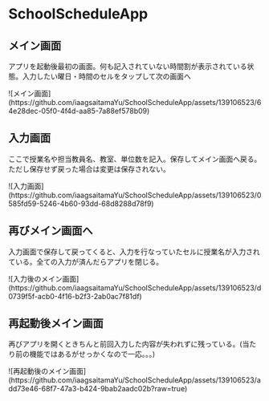 # SchoolScheduleApp
<h2>メイン画面</h2>
<p>アプリを起動後最初の画面。何も記入されていない時間割が表示されている状態。入力したい曜日・時間のセルをタップして次の画面へ</p>
![メイン画面](https://github.com/iaagsaitamaYu/SchoolScheduleApp/assets/139106523/64e28dec-05f0-4f4d-aa85-7a88ef578b09)

<h2>入力画面</h2>
<p>ここで授業名や担当教員名、教室、単位数を記入。保存してメイン画面へ戻る。ただし保存せず戻った場合は変更は保存されない。</p>
![入力画面](https://github.com/iaagsaitamaYu/SchoolScheduleApp/assets/139106523/0585fd59-5246-4b60-93dd-68d8288d78f9)

<h2>再びメイン画面へ</h2>
<p>入力画面で保存して戻ってくると、入力を行なっていたセルに授業名が入力されている。全ての入力が済んだらアプリを閉じる。</p>
![入力後のメイン画面](https://github.com/iaagsaitamaYu/SchoolScheduleApp/assets/139106523/d0739f5f-acb0-4f16-b2f3-2ab0ac7f81df)

<h2>再起動後メイン画面</h2>
<p>再びアプリを開くときちんと前回入力した内容が失われずに残っている。<span color="red">(当たり前の機能ではあるがせっかくなので一応。。。)</span></p>
![再起動後のメイン画面](https://github.com/iaagsaitamaYu/SchoolScheduleApp/assets/139106523/add73e46-68f7-47a3-b424-9bab2aadc02b?raw=true)

